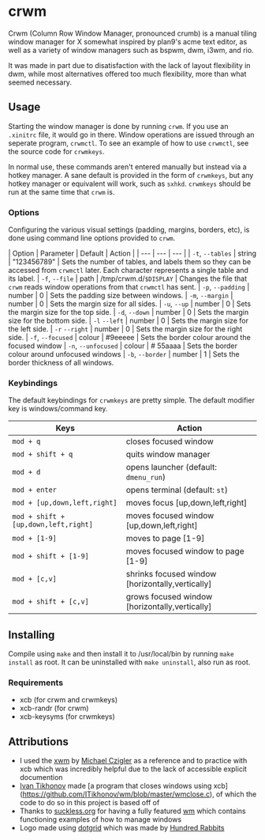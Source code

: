 # crwm
Crwm (Column Row Window Manager, pronounced crumb) is
a manual tiling window manager for X somewhat inspired by
plan9's acme text editor, as well as a variety of window
managers such as bspwm, dwm, i3wm, and rio.

It was made in part due to disatisfaction with the lack of layout
flexibility in dwm, while most alternatives offered too much
flexibility, more than what seemed necessary. 

## Usage
Starting the window manager is done by running `crwm`.
If you use an `.xinitrc` file, it would go in there. Window
operations are issued through an seperate program,
`crwmctl`. To see an example of how to use `crwmctl`,
see the source code for `crwmkeys`.

In normal use, these commands aren't entered
manually but instead via a hotkey manager. A sane
default is provided in the form of `crwmkeys`, but any
hotkey manager or equivalent will work, such as `sxhkd`.
`crwmkeys` should be run at the same time that `crwm` is.

### Options

Configuring the various visual settings (padding, margins, borders,
etc), is done using command line options provided to `crwm`.

| Option | Parameter | Default | Action |
| --- | --- | --- |
| `-t`, `--tables` | string | "123456789" | Sets the number of tables, and labels them so they can be accessed from `crwmctl` later. Each character represents a single table and its label.
| `-f`, `--file` | path | /tmp/crwm.d/`$DISPLAY` | Changes the file that `crwm` reads window operations from that `crwmctl` has sent.
| `-p`, `--padding` | number | 0 | Sets the padding size between windows.
| `-m`, `--margin` | number | 0 | Sets the margin size for all sides.
| `-u`, `--up` | number | 0 | Sets the margin size for the top side.
| `-d`, `--down` | number | 0 | Sets the margin size for the bottom side.
| `-l` `--left` | number | 0 | Sets the margin size for the left side.
| `-r` `--right` | number | 0 | Sets the margin size for the right side.
| `-f`, `--focused` | colour | #9eeeee | Sets the border colour around the focused window
| `-n`, `--unfocused` | colour | # 55aaaa | Sets the border colour around unfocused windows
| `-b`, `--border` | number | 1 | Sets the border thickness of all windows.

### Keybindings

The default keybindings for `crwmkeys` are pretty simple.
The default modifier key is windows/command key.

| Keys | Action |
| --- | --- |
| `mod + q` | closes focused window
| `mod + shift + q` | quits window manager
| `mod + d` | opens launcher (default: `dmenu_run`)
| `mod + enter` | opens terminal (default: `st`)
| `mod + [up,down,left,right]` | moves focus [up,down,left,right]
| `mod + shift + [up,down,left,right]` | moves focused window [up,down,left,right]
| `mod + [1-9]` | moves to page [1-9]
| `mod + shift + [1-9]` | moves focused window to page [1-9]
| `mod + [c,v]` | shrinks focused window [horizontally,vertically]
| `mod + shift + [c,v]` | grows focused window [horizontally,vertically]

## Installing
Compile using `make` and then install it to /usr/local/bin
by running `make install` as root. It can be uninstalled with
`make uninstall`, also run as root.

### Requirements
- xcb (for crwm and crwmkeys)
- xcb-randr (for crwm)
- xcb-keysyms (for crwmkeys)

## Attributions
- I used the [xwm](https://github.com/mcpcpc/xwm) by
[Michael Czigler](https://github.com/mcpcpc) as a reference
and to practice with xcb which was incredibly helpful due to
the lack of accessible explicit documention
- [Ivan Tikhonov](https://github.com/ITikhonov) made 
[a program that closes windows using xcb]
(https://github.com/ITikhonov/wm/blob/master/wmclose.c),
of which the code to do so in this project is based off of
- Thanks to [suckless.org](https://suckless.org) for having
a fully featured [wm](https://dwm.suckless.org/) which
contains functioning examples of how to manage windows
- Logo made using [dotgrid](https://100r.co/site/dotgrid.html)
which was made by [Hundred Rabbits](https://100r.co)
